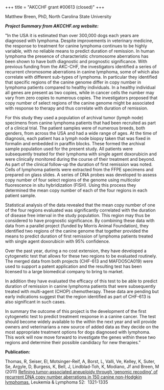 +++
title = "AKCCHF grant #00613 (closed)"
+++

Matthew Breen, PhD, North Carolina State University

***Project Summary from AKCCHF.org website:***

"In the USA it is estimated than over 300,000 dogs each years are
diagnosed with lymphoma. Despite improvements in veterinary medicine,
the response to treatment for canine lymphoma continues to be highly
variable, with no reliable means to predict duration of remission. In
human lymphoma the presence of characteristic chromosome aberrations has
been shown to have both diagnostic and prognostic significance. With
previous funding from the AKC-CHF, the investigators identified a series
of recurrent chromosome aberrations in canine lymphoma, some of which
also correlate with different sub-types of lymphoma. In particular they
identified that specific regions of the canine genome differ in copy
number in lymphoma patients compared to healthy individuals. In a
healthy individual all genes are present as two copies, while in cancer
cells the number may vary from zero copies to numerous copies. The
investigators proposed that copy number of select regions of the canine
genome might be associated with response to therapy and thus correlate
with duration of remission.

For this study they used a population of archival tumor (lymph node)
specimens from canine lymphoma patients that had been recruited as part
of a clinical trial. The patient samples were of numerous breeds, both
genders, from across the USA and had a wide range of ages. At the time
of diagnosis, each patient has a lymph node biopsy taken that was fixed
in formalin and embedded in paraffin blocks. These formed the archival
sample population used for the present study. All patients were
subsequently treated for their lymphoma with single agent doxorubicin
and were clinically monitored during the course of their treatment and
beyond. As part of the clinical follow-up the duration of first
remission was noted. Cells of lymphoma patients were extracted from the
FFPE specimens and prepared on glass slides. A series of DNA probes was
developed to assess copy number of four select regions of the genome
using multicolor fluorescence in situ hybridization (FISH). Using this
process they determined the mean copy number of each of the four regions
in each patient sample.

Statistical analysis of the data revealed that the mean copy number of
one of the four regions evaluated was significantly correlated with the
duration of disease free interval in the study population. This region
may thus be considered to have prognostic significance. By combining
these data with data from a parallel project (funded by Morris Animal
Foundation), they identified two regions of the canine genome that
together provided the means to predict duration of first remission of
lymphoma patients treated with single agent doxorubicin with 95%
confidence.

Over the past year, during a no cost extension, they have developed a
cytogenetic test that allows for these two regions to be evaluated
routinely. The merged data from both projects (CHF-613 and MAFDO5CA019)
were used to support a patent application and the resulting test has
been licensed to a large biomedical company to bring to market.

In addition they have evaluated the efficacy of this test to be able to
predict duration of remission in canine lymphoma patients that were
subsequently treated with multi-agent (CHOP) chemotherapy. These data
are pending but early indications suggest that the region identified as
part of CHF-613 is also significant in such cases.

In summary the outcome of this project is the development of the first
cytogenetic test to predict treatment response in a canine cancer. The
test should become widely available to the within the next year and will
provide owners and veterinarians a new source of added data as they
decide on the most appropriate treatment options for dogs diagnosed with
lymphoma. This work will now move forward to investigate the genes
within these two regions and determine their possible candidacy for new
therapies."

**Publication:**

Thomas, R, Seiser, El, Motsinger-Reif, A, Borst, L, Valli, Ve, Kelley,
K, Suter, Se, Argyle, D, Burgess, K, Bell, J, Lindblad-Toh, K, Modiano,
Jf and Breen, M (2011) [Refining tumor-associated aneuploidy through
'genomic recoding' of recurrent DNA copy number aberrations in 150
canine non-Hodgkin
lymphomas.](http://www.ncbi.nlm.nih.gov/pubmed/21375435) Leukemia &
Lymphoma 52:  1321-1335
